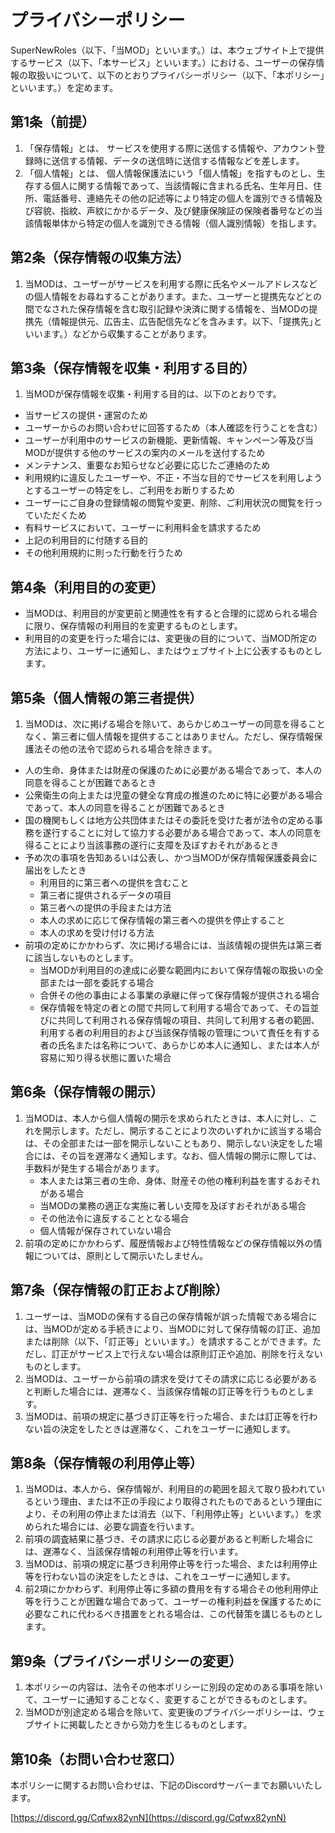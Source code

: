 # プライバシーポリシー

SuperNewRoles（以下、「当MOD」といいます。）は、本ウェブサイト上で提供するサービス（以下、「本サービス」といいます。）における、ユーザーの保存情報の取扱いについて、以下のとおりプライバシーポリシー（以下、「本ポリシー」といいます。）を定めます。
## 第1条（前提）
1. 「保存情報」とは、 サービスを使用する際に送信する情報や、アカウント登録時に送信する情報、データの送信時に送信する情報などを差します。
2. 「個人情報」とは、 個人情報保護法にいう「個人情報」を指すものとし、生存する個人に関する情報であって、当該情報に含まれる氏名、生年月日、住所、電話番号、連絡先その他の記述等により特定の個人を識別できる情報及び容貌、指紋、声紋にかかるデータ、及び健康保険証の保険者番号などの当該情報単体から特定の個人を識別できる情報（個人識別情報）を指します。
## 第2条（保存情報の収集方法）
1. 当MODは、ユーザーがサービスを利用する際に氏名やメールアドレスなどの個人情報をお尋ねすることがあります。また、ユーザーと提携先などとの間でなされた保存情報を含む取引記録や決済に関する情報を、当MODの提携先（情報提供元、広告主、広告配信先などを含みます。以下、｢提携先｣といいます。）などから収集することがあります。
## 第3条（保存情報を収集・利用する目的）
1. 当MODが保存情報を収集・利用する目的は、以下のとおりです。
  - 当サービスの提供・運営のため
  - ユーザーからのお問い合わせに回答するため（本人確認を行うことを含む）
  - ユーザーが利用中のサービスの新機能、更新情報、キャンペーン等及び当MODが提供する他のサービスの案内のメールを送付するため
  - メンテナンス、重要なお知らせなど必要に応じたご連絡のため
  - 利用規約に違反したユーザーや、不正・不当な目的でサービスを利用しようとするユーザーの特定をし、ご利用をお断りするため
  - ユーザーにご自身の登録情報の閲覧や変更、削除、ご利用状況の閲覧を行っていただくため
  - 有料サービスにおいて、ユーザーに利用料金を請求するため
  - 上記の利用目的に付随する目的
  - その他利用規約に則った行動を行うため
## 第4条（利用目的の変更）
  - 当MODは、利用目的が変更前と関連性を有すると合理的に認められる場合に限り、保存情報の利用目的を変更するものとします。
  - 利用目的の変更を行った場合には、変更後の目的について、当MOD所定の方法により、ユーザーに通知し、またはウェブサイト上に公表するものとします。
## 第5条（個人情報の第三者提供）
1. 当MODは、次に掲げる場合を除いて、あらかじめユーザーの同意を得ることなく、第三者に個人情報を提供することはありません。ただし、保存情報保護法その他の法令で認められる場合を除きます。
  - 人の生命、身体または財産の保護のために必要がある場合であって、本人の同意を得ることが困難であるとき
  - 公衆衛生の向上または児童の健全な育成の推進のために特に必要がある場合であって、本人の同意を得ることが困難であるとき
  - 国の機関もしくは地方公共団体またはその委託を受けた者が法令の定める事務を遂行することに対して協力する必要がある場合であって、本人の同意を得ることにより当該事務の遂行に支障を及ぼすおそれがあるとき
  - 予め次の事項を告知あるいは公表し、かつ当MODが保存情報保護委員会に届出をしたとき
     - 利用目的に第三者への提供を含むこと
     - 第三者に提供されるデータの項目
     - 第三者への提供の手段または方法
     - 本人の求めに応じて保存情報の第三者への提供を停止すること
     - 本人の求めを受け付ける方法
  - 前項の定めにかかわらず、次に掲げる場合には、当該情報の提供先は第三者に該当しないものとします。
     - 当MODが利用目的の達成に必要な範囲内において保存情報の取扱いの全部または一部を委託する場合
     - 合併その他の事由による事業の承継に伴って保存情報が提供される場合
     - 保存情報を特定の者との間で共同して利用する場合であって、その旨並びに共同して利用される保存情報の項目、共同して利用する者の範囲、利用する者の利用目的および当該保存情報の管理について責任を有する者の氏名または名称について、あらかじめ本人に通知し、または本人が容易に知り得る状態に置いた場合
## 第6条（保存情報の開示）
1. 当MODは、本人から個人情報の開示を求められたときは、本人に対し、これを開示します。ただし、開示することにより次のいずれかに該当する場合は、その全部または一部を開示しないこともあり、開示しない決定をした場合には、その旨を遅滞なく通知します。なお、個人情報の開示に際しては、手数料が発生する場合があります。
     - 本人または第三者の生命、身体、財産その他の権利利益を害するおそれがある場合
     - 当MODの業務の適正な実施に著しい支障を及ぼすおそれがある場合
     - その他法令に違反することとなる場合
     - 個人情報が保存されていない場合
2. 前項の定めにかかわらず、履歴情報および特性情報などの保存情報以外の情報については、原則として開示いたしません。
## 第7条（保存情報の訂正および削除）
1. ユーザーは、当MODの保有する自己の保存情報が誤った情報である場合には、当MODが定める手続きにより、当MODに対して保存情報の訂正、追加または削除（以下、「訂正等」といいます。）を請求することができます。ただし、訂正がサービス上で行えない場合は原則訂正や追加、削除を行えないものとします。 
3. 当MODは、ユーザーから前項の請求を受けてその請求に応じる必要があると判断した場合には、遅滞なく、当該保存情報の訂正等を行うものとします。
4. 当MODは、前項の規定に基づき訂正等を行った場合、または訂正等を行わない旨の決定をしたときは遅滞なく、これをユーザーに通知します。
## 第8条（保存情報の利用停止等）
1. 当MODは、本人から、保存情報が、利用目的の範囲を超えて取り扱われているという理由、または不正の手段により取得されたものであるという理由により、その利用の停止または消去（以下、「利用停止等」といいます。）を求められた場合には、必要な調査を行います。
2. 前項の調査結果に基づき、その請求に応じる必要があると判断した場合には、遅滞なく、当該保存情報の利用停止等を行います。
3. 当MODは、前項の規定に基づき利用停止等を行った場合、または利用停止等を行わない旨の決定をしたときは、これをユーザーに通知します。
4. 前2項にかかわらず、利用停止等に多額の費用を有する場合その他利用停止等を行うことが困難な場合であって、ユーザーの権利利益を保護するために必要なこれに代わるべき措置をとれる場合は、この代替策を講じるものとします。
## 第9条（プライバシーポリシーの変更）
1. 本ポリシーの内容は、法令その他本ポリシーに別段の定めのある事項を除いて、ユーザーに通知することなく、変更することができるものとします。
2. 当MODが別途定める場合を除いて、変更後のプライバシーポリシーは、ウェブサイトに掲載したときから効力を生じるものとします。
## 第10条（お問い合わせ窓口）
本ポリシーに関するお問い合わせは、下記のDiscordサーバーまでお願いいたします。

[https://discord.gg/Cqfwx82ynN](https://discord.gg/Cqfwx82ynN)
